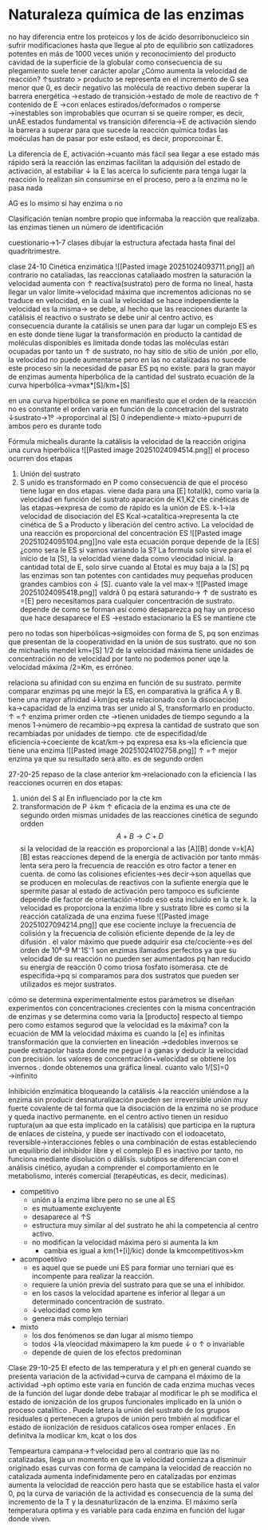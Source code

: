 # Naturaleza química de  las enzimas
no hay diferencia entre los proteicos y los de ácido desorribonucleico
sin sufrir modificaciones hasta que llegue al pto de equilibrio
son catlizadores potentes en más de 1000 veces
unión y reconocimiento del producto
cavidad de la superficie de la globular como consecuencia de su plegamiento
suele tener carácter apolar
¿Cómo aumenta la velocidad de reacción?
↑sustrato > producto
	se representa en el incremento de G sea menor que 0, es decir negativo
	las molécula de reactivo deben superar la barrera energética →estado de transición→estado de mole de reactivo de ↑ contenido de E →con enlaces estirados/deformados o romperse →inestables 
	son improbables que ocurran 
	si se queire romper, es decir, unAE
estados fundamental vs transición
	diferencia→E de activación
		siendo la barrera a superar para que sucede la reacción química
todas las moéculas han de pasar por este estaod, es decir, proporcoinar E.

La diferencia de E, activación→cuanto más fácil sea llegar a ese estado más rápido será la reacción
las enzimas facilitan la adquisión del estado de activación, 
al estabiliar ↓ la E
las acerca lo suficiente para tenga lugar la reacción
	lo realizan sin consumirse en el proceso, pero a la enzima no le pasa nada

AG es lo msimo si hay enzima o no

Clasificación
tenían nombre propio que informaba la reacción que realizaba.
las enzimas tienen un número de identificación

cuestionario→1-7 clases dibujar la estructura afectada hasta final del quadritrimestre.

clase 24-10
Cinética enzimática
![[Pasted image 20251024093711.png]]
añ contrario no cataliadas, las reaccionas cataliaado mostren la saturación 
la velocidad aumenta con ↑ reactiva(sustrato) pero de forma no lineal, hasta llegar un valor límite→velocidad máxima que incrementos adicionas no se traduce en velocidad, en la cual la velocidad se hace independiente
la velocidad es la misma→
	se debe, al hecho que las reacciones durante la catálisis el reactivo o sustrato se debe unir al centro activo,
		 es consecuencia durante la catálisis se unen para dar lugar un complejo ES
	  es en este donde tiene lugar la transformación en producto 
	  la cantidad de moléculas disponibles es limitada donde todas las moléculas están ocupadas por tanto un ↑ de sustrato, no hay sitio de sitio de unión ,por ello, la velocidad no puede aumentarse pero en las no catalizadas no sucede este proceso sin la necesidad de pasar ES pq no existe.
	para la gran mayor de enzimas aumenta hiperbólica de la cantidad del sustrato
	ecuación de la curva hiperbólica→vmax*[S]/km+[S]

en una curva hiperbólica se pone en manifiesto que el orden de la reacción no es constante 
el orden varia en función de la concetración del sustrato
↓sustrato→1º →proporcinal al [S]
0 independiente→
mixto→pupurrí de ambos pero es durante todo

Fórmula michealis
durante la catálisis la velocidad de la reacción origina una curva hiperbólica
![[Pasted image 20251024094514.png]]
el proceso ocurren dos etapas
1. Unión del sustrato
2. S unido es transformado en P 
como consecuencia de que el proceso tiene lugar en dos etapas.
viene dada para una [E] total(k), como varia la velocidad en función del sustrato
aparación de K1,K2 cte cinéticas de las etapas→expresa de como de rápido es la unión de ES.
k-1→la velocidad de disociación del ES
Kcal→catalítica→representa la cte cinética de S a Producto y liberación del centro activo.
La velocidad de una reacción es proporcional del concentración ES 
![[Pasted image 20251024095104.png]]no vale esta ecuación porque depende de la [ES] 
¿como sera le ES si vamos variando la S?
La formula solo sirve para el inicio de la [S], la velocidad viene dada como vleocidad inicial.
la cantidad total de E, solo sirve cuando al Etotal es muy baja a la [S] pq las enzimas son tan potentes con cantidades muy pequeñas producen grandes cambios con ↓ [S].
cuanto vale la vel max→
![[Pasted image 20251024095418.png]] valdrá 0 pq estará saturando→
↑ de sustrato es =[E] pero necesitamos para cualquier concentración de sustrato.
depende de como se forman así como desaparezca
pq hay un proceso que hace desaparece el ES →estado estacionario
la ES se mantiene cte

pero no todas son hiperbólicas→sigmoides con forma de S, pq son enzimas que presentan de la cooperatividad en la unión de sus sustrato.
	que no son de michaelis mendel
km=[S] 1/2 de la velocidad máxima
tiene unidades de concentración no de velocidad por tanto no podemos poner uqe la velocidad máxima /2=Km, es erróneo.


relaciona su afinidad con su enzima en función de su sustrato.
permite comparar enzimas
pq une mejor la ES, en comparativa la gráfica A y B.
	tiene una mayor afinidad ↓km(pq esta relacionado con la disociación)
ka→capacidad de la enzima tras ser unido al S,  transformarlo en producto.
	↑ =↑ enzima
	primer orden cte →tienen unidades de tiempo segundo a la menos 1→número de recambio→pq expresa la cantidad de sustrato que son recambiadas por unidades de tiempo.
	cte de especifidad/de eficiencia→coeciente de kcat/km→
		pq expresa esa ks→la eficiencia que tiene una enzima
		![[Pasted image 20251024102758.png]]
			↑ =↑ mejor enzima ya que su resultado será alto.
			es de segundo orden

27-20-25
repaso de la clase anterior
km→relacionado con la eficiencia l
las reacciones ocurren en dos etapas:
1. unión del S al En influenciado por la cte km 
2. transformación de P
↓km ↑ eficacia de  la enzima 
es una cte de segundo orden mismas unidades de las reacciones cinética de segundo ordden
$$
A+B→C+D
$$
si la velocidad de la reacción es proporcional a las [A][B] 
donde v=k[A] [B]
estas reacciones depend de la energia de activación por tanto mmás lenta sera pero la frecuencia de reacción es otro factor a tener en cuenta.
de como las colisiones eficientes→es decir→son aquellas que se producen en moleculas de reactivos con la sufiente energía que le spermite pasar al estado de activación pero tampoco es suficiente depende dle factor de orientación→todo eso esta incluido en la cte k.
la velocidad es proporciona  la enzima libre y sustrato libre es como si la reacción catalizada de una enzima fuese
![[Pasted image 20251027094214.png]]
que  ese cociente incluye la frecuencia de colisión y la frecuencia de colisión eficiente depende de la ley de difusión .
el valor máximo que puede adquirir  esa cte/cociente→es del orden de 10⁸-9 M⁻1S⁻1
son enzimas llamados  perfectos ya que su velocidad de su reacción no pueden ser aumentados pq han reducido su energía  de reacción 0  como triosa fosfato isomerasa.
cte de especifida→pq si comparamos para  dos sustratos que pueden ser utilizados es mejor sustratos.

cómo se determina experimentalmente estos parámetros
se diseñan experimentos con concentraciones crecientes con la misma concentración de enzimas y se determina como varia la [producto] respecto al tiempo
pero como estamos segurod que la velocidad es la máxima?
	con la ecuación  de MM la  velocidad máxima es cuando la [e] es  infinitas
	transformación que la convierten en  lineación →dedobles invernos
	se puede extrapolar hasta donde me pegue l a ganas y deducir  la velocidad con precisión.
	los  valores  de concentración+velocidad se obtiene  los invernos .
	donde obtenemos una gráfica lineal.
	cuanto valo 1/[S]=0 →infinito

Inhibición enzimática
bloqueando la catálisis ↓la reacción
uniéndose a  la enzima sin producir desnaturalización
pueden  ser irreversible unión muy fuerte covalente de tal forma que la disociación de la enzima no se produce y queda inactivo permanente.
en el  centro activo tienen  un residuo ruptura(un aa que esta implicado en la  catálisis) que participa en la ruptura de enlaces de cisteína, y puede ser inactivado con el iodoacetato, 
reversible→interacciones  febles o una combinación de estas
estableciendo un equilibrio del inhibidor libre y el complejo EI es inactivo por tanto, no funciona mediante disolución o diálisis.
subtipos se diferencian con el análisis cinético,
ayudan a comprender el comportamiento en le metabolismo, interés comercial (terapéuticas, es decir, medicinas).
- competitivo
	- unión  a la enzima libre pero no se une al ES
	- es mutuamente excluyente
	- desaparece al ↑S
	- estructura muy similar al del sustrato he ahi la competencia al centro activo.
	- no modifican la  velocidad máxima pero  si aumenta la  km 
		- cambia es igual a km(1+[i]/kic) donde  la kmcompetitivos>km
- acompoetitivo
	- es aquel que se puede uni ES para formar uno terniari que es incompente para realizar la reacción.
	- requiere la unión previa del sustrato para que se una el inhibidor.
	- en los casos la velocidad apartene es inferior al  llegar a un  determinado concentración de sustrato.
	- ↓velocidad como km 
	- genera más complejo terniari 
- mixto
	- los  dos fenómenos se dan lugar al mismo  tiempo
	- todos ↓la vleocidad máximapero la km puede ↓ o ↑ o invariable 
	- depende de quien de los  efectos predominan

Clase 29-10-25
El efecto de las temperatura y el ph
en general cuando se presenta variación de la actividad→curva de campana el máximo de la actividad →ph optimo este varia en función de cada enzima
muchas veces de la función del lugar donde debe trabajar 
al modificar le ph se modifica el estado de ionización de los grupos funcionales implicado en la unión o proceso catalítico . Puede latera la unión del sustrato de los grupos residuales q pertenecen a grupos de unión pero tmbién  al modificar el estado de iionización de residuos catalicos osea romper enlaces . En definitva la modiicar km, kcat o los dos 

Tempeartura
campana→↑velocidad pero al contrario que las no catalizadas, llega un momento en que la velocidad comienza a disminuir originado esas curvas con forma de campana la velocidad de reacción no catalizada aumenta indefinidamente pero en catalizadas por enzimas aumenta la velocidad de reacción pero hasta que se estabilice hasta el valor 0, pq la curva de variación de la actividad es consecuencia de la suma del incremento de la T y la desnaturlizacón de la enzima. El máximo sería temperatura optima y es variable para cada enzima en función del lugar donde viven.